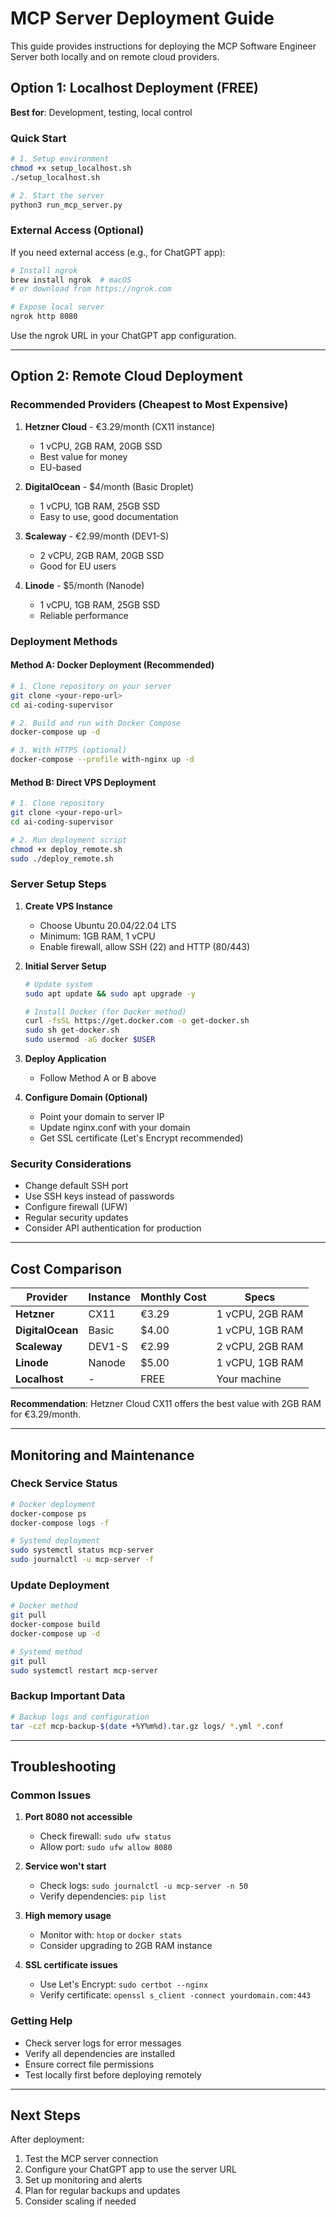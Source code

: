 # MCP Server Deployment Guide

This guide provides instructions for deploying the MCP Software Engineer Server both locally and on remote cloud providers.

## Option 1: Localhost Deployment (FREE)

**Best for**: Development, testing, local control

### Quick Start
```bash
# 1. Setup environment
chmod +x setup_localhost.sh
./setup_localhost.sh

# 2. Start the server
python3 run_mcp_server.py
```

### External Access (Optional)
If you need external access (e.g., for ChatGPT app):

```bash
# Install ngrok
brew install ngrok  # macOS
# or download from https://ngrok.com

# Expose local server
ngrok http 8080
```

Use the ngrok URL in your ChatGPT app configuration.

---

## Option 2: Remote Cloud Deployment

### Recommended Providers (Cheapest to Most Expensive)

1. **Hetzner Cloud** - €3.29/month (CX11 instance)
   - 1 vCPU, 2GB RAM, 20GB SSD
   - Best value for money
   - EU-based

2. **DigitalOcean** - $4/month (Basic Droplet)
   - 1 vCPU, 1GB RAM, 25GB SSD
   - Easy to use, good documentation

3. **Scaleway** - €2.99/month (DEV1-S)
   - 2 vCPU, 2GB RAM, 20GB SSD
   - Good for EU users

4. **Linode** - $5/month (Nanode)
   - 1 vCPU, 1GB RAM, 25GB SSD
   - Reliable performance

### Deployment Methods

#### Method A: Docker Deployment (Recommended)

```bash
# 1. Clone repository on your server
git clone <your-repo-url>
cd ai-coding-supervisor

# 2. Build and run with Docker Compose
docker-compose up -d

# 3. With HTTPS (optional)
docker-compose --profile with-nginx up -d
```

#### Method B: Direct VPS Deployment

```bash
# 1. Clone repository
git clone <your-repo-url>
cd ai-coding-supervisor

# 2. Run deployment script
chmod +x deploy_remote.sh
sudo ./deploy_remote.sh
```

### Server Setup Steps

1. **Create VPS Instance**
   - Choose Ubuntu 20.04/22.04 LTS
   - Minimum: 1GB RAM, 1 vCPU
   - Enable firewall, allow SSH (22) and HTTP (80/443)

2. **Initial Server Setup**
   ```bash
   # Update system
   sudo apt update && sudo apt upgrade -y
   
   # Install Docker (for Docker method)
   curl -fsSL https://get.docker.com -o get-docker.sh
   sudo sh get-docker.sh
   sudo usermod -aG docker $USER
   ```

3. **Deploy Application**
   - Follow Method A or B above

4. **Configure Domain (Optional)**
   - Point your domain to server IP
   - Update nginx.conf with your domain
   - Get SSL certificate (Let's Encrypt recommended)

### Security Considerations

- Change default SSH port
- Use SSH keys instead of passwords
- Configure firewall (UFW)
- Regular security updates
- Consider API authentication for production

---

## Cost Comparison

| Provider | Instance | Monthly Cost | Specs |
|----------|----------|--------------|-------|
| **Hetzner** | CX11 | €3.29 | 1 vCPU, 2GB RAM |
| **DigitalOcean** | Basic | $4.00 | 1 vCPU, 1GB RAM |
| **Scaleway** | DEV1-S | €2.99 | 2 vCPU, 2GB RAM |
| **Linode** | Nanode | $5.00 | 1 vCPU, 1GB RAM |
| **Localhost** | - | FREE | Your machine |

**Recommendation**: Hetzner Cloud CX11 offers the best value with 2GB RAM for €3.29/month.

---

## Monitoring and Maintenance

### Check Service Status
```bash
# Docker deployment
docker-compose ps
docker-compose logs -f

# Systemd deployment
sudo systemctl status mcp-server
sudo journalctl -u mcp-server -f
```

### Update Deployment
```bash
# Docker method
git pull
docker-compose build
docker-compose up -d

# Systemd method
git pull
sudo systemctl restart mcp-server
```

### Backup Important Data
```bash
# Backup logs and configuration
tar -czf mcp-backup-$(date +%Y%m%d).tar.gz logs/ *.yml *.conf
```

---

## Troubleshooting

### Common Issues

1. **Port 8080 not accessible**
   - Check firewall: `sudo ufw status`
   - Allow port: `sudo ufw allow 8080`

2. **Service won't start**
   - Check logs: `sudo journalctl -u mcp-server -n 50`
   - Verify dependencies: `pip list`

3. **High memory usage**
   - Monitor with: `htop` or `docker stats`
   - Consider upgrading to 2GB RAM instance

4. **SSL certificate issues**
   - Use Let's Encrypt: `sudo certbot --nginx`
   - Verify certificate: `openssl s_client -connect yourdomain.com:443`

### Getting Help

- Check server logs for error messages
- Verify all dependencies are installed
- Ensure correct file permissions
- Test locally first before deploying remotely

---

## Next Steps

After deployment:

1. Test the MCP server connection
2. Configure your ChatGPT app to use the server URL
3. Set up monitoring and alerts
4. Plan for regular backups and updates
5. Consider scaling if needed
